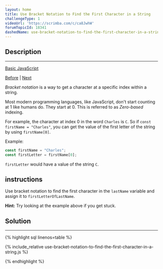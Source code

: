 ```yaml
---
layout: home
title: Use Bracket Notation to Find the First Character in a String
challengeType: 1
videoUrl: 'https://scrimba.com/c/ca8JwhW'
forumTopicId: 18341
dashedName: use-bracket-notation-to-find-the-first-character-in-a-string
---
```


<div class="row">
<div class="columnStmt" markdown="1">

## Description
------

[Basic JavaScript](../basic-javascript/README.html) 

[Before](./find-the-length-of-a-string.md)  | [Next](./understand-string-immutability.md) 

<dfn>Bracket notation</dfn> is a way to get a character at a specific index within a string.

Most modern programming languages, like JavaScript, don't start counting at 1 like humans do. They start at 0. This is referred to as <dfn>Zero-based</dfn> indexing.

For example, the character at index 0 in the word `Charles` is `C`. So if `const firstName = "Charles"`, you can get the value of the first letter of the string by using `firstName[0]`.

Example:

```js
const firstName = "Charles";
const firstLetter = firstName[0];
```

`firstLetter` would have a value of the string `C`.

##  instructions 

Use bracket notation to find the first character in the `lastName` variable and assign it to `firstLetterOfLastName`.

**Hint:** Try looking at the example above if you get stuck.

</div>
<div class="columnSol" markdown="1">

## Solution
------

{% highlight sql linenos=table %}

{% include_relative use-bracket-notation-to-find-the-first-character-in-a-string.js %}

{% endhighlight %}

</div>
</div>

